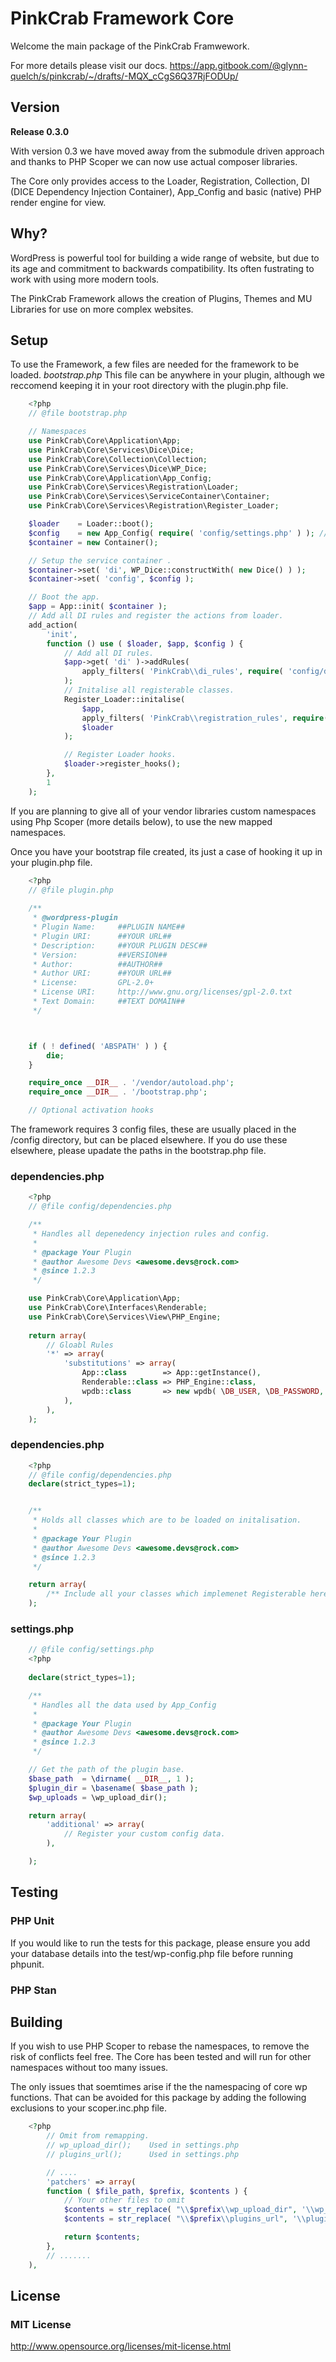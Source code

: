 # PinkCrab Framework Core #

Welcome the main package of the PinkCrab Framwework. 

For more details please visit our docs.
https://app.gitbook.com/@glynn-quelch/s/pinkcrab/~/drafts/-MQX_cCgS6Q37RjFODUp/


## Version ##
**Release 0.3.0**

With version 0.3 we have moved away from the submodule driven approach and thanks to PHP Scoper we can now use actual composer libraries.

The Core only provides access to the Loader, Registration, Collection, DI (DICE Dependency Injection Container), App_Config and basic (native) PHP render engine for view.

## Why? ##
WordPress is powerful tool for building a wide range of website, but due to its age and commitment to backwards compatibility. Its often fustrating to work with using more modern tools. 

The PinkCrab Framework allows the creation of Plugins, Themes and MU Libraries for use on more complex websites.

## Setup ##

To use the Framework, a few files are needed for the framework to be loaded.
*bootstrap.php*
This file can be anywhere in your plugin, although we reccomend keeping it in your root directory with the plugin.php file.

````php
    <?php
    // @file bootstrap.php

    // Namespaces
    use PinkCrab\Core\Application\App;
    use PinkCrab\Core\Services\Dice\Dice;
    use PinkCrab\Core\Collection\Collection;
    use PinkCrab\Core\Services\Dice\WP_Dice;
    use PinkCrab\Core\Application\App_Config;
    use PinkCrab\Core\Services\Registration\Loader;
    use PinkCrab\Core\Services\ServiceContainer\Container;
    use PinkCrab\Core\Services\Registration\Register_Loader;

    $loader    = Loader::boot();
    $config    = new App_Config( require( 'config/settings.php' ) ); // Change if using custom path for config.
    $container = new Container();

    // Setup the service container .
    $container->set( 'di', WP_Dice::constructWith( new Dice() ) );
    $container->set( 'config', $config );

    // Boot the app.
    $app = App::init( $container );
    // Add all DI rules and register the actions from loader.
    add_action(
        'init',
        function () use ( $loader, $app, $config ) {
            // Add all DI rules.
            $app->get( 'di' )->addRules(
                apply_filters( 'PinkCrab\\di_rules', require( 'config/dependencies.php' ) ) // Change if using custom path for config.
            );
            // Initalise all registerable classes.
            Register_Loader::initalise(
                $app,
                apply_filters( 'PinkCrab\\registration_rules', require( 'config/registration.php' ) ), // Change if using custom path for config.
                $loader
            );

            // Register Loader hooks.
            $loader->register_hooks();
        },
        1
    );

````
If you are planning to give all of your vendor libraries custom namespaces using Php Scoper (more details below), to use the new mapped namespaces.

Once you have your bootstrap file created, its just a case of hooking it up in your plugin.php file.

````php
    <?php
    // @file plugin.php
    
    /**
     * @wordpress-plugin
     * Plugin Name:     ##PLUGIN NAME##
     * Plugin URI:      ##YOUR URL##
     * Description:     ##YOUR PLUGIN DESC##
     * Version:         ##VERSION##
     * Author:          ##AUTHOR##
     * Author URI:      ##YOUR URL##
     * License:         GPL-2.0+
     * License URI:     http://www.gnu.org/licenses/gpl-2.0.txt
     * Text Domain:     ##TEXT DOMAIN##
     */



    if ( ! defined( 'ABSPATH' ) ) {
        die;
    }

    require_once __DIR__ . '/vendor/autoload.php';
    require_once __DIR__ . '/bootstrap.php';

    // Optional activation hooks
````

The framework requires 3 config files, these are usually placed in the /config directory, but can be placed elsewhere. If you do use these elsewhere, please upadate the paths in the bootstrap.php file.

### dependencies.php ###
````php
    <?php
    // @file config/dependencies.php

    /**
     * Handles all depenedency injection rules and config.
     *
     * @package Your Plugin
     * @author Awesome Devs <awesome.devs@rock.com>
     * @since 1.2.3
     */

    use PinkCrab\Core\Application\App;
    use PinkCrab\Core\Interfaces\Renderable;
    use PinkCrab\Core\Services\View\PHP_Engine;
    
    return array(
        // Gloabl Rules
        '*' => array(
            'substitutions' => array(
                App::class        => App::getInstance(),
                Renderable::class => PHP_Engine::class,
			    wpdb::class       => new wpdb( \DB_USER, \DB_PASSWORD, \DB_NAME, \DB_HOST ),
            ),
        ),
    );
````
### dependencies.php ###
````php
    <?php
    // @file config/dependencies.php
    declare(strict_types=1);


    /**
     * Holds all classes which are to be loaded on initalisation.
     *
     * @package Your Plugin
     * @author Awesome Devs <awesome.devs@rock.com>
     * @since 1.2.3
     */

    return array(
        /** Include all your classes which implemenet Registerable here */
    );
````
### settings.php ###
````php
    // @file config/settings.php
    <?php
    
    declare(strict_types=1);

    /**
     * Handles all the data used by App_Config
     *
     * @package Your Plugin
     * @author Awesome Devs <awesome.devs@rock.com>
     * @since 1.2.3
     */

    // Get the path of the plugin base.
    $base_path  = \dirname( __DIR__, 1 );
    $plugin_dir = \basename( $base_path );
    $wp_uploads = \wp_upload_dir();

    return array(
        'additional' => array(
            // Register your custom config data.
        ),

    );
````

## Testing ##

### PHP Unit ###
If you would like to run the tests for this package, please ensure you add your database details into the test/wp-config.php file before running phpunit.

### PHP Stan ###

## Building ##
If you wish to use PHP Scoper to rebase the namespaces, to remove the risk of conflicts feel free. The Core has been tested and will run for other namespaces without too many issues. 

The only issues that soemtimes arise if the the namespacing of core wp functions. That can be avoided for this package by adding the following exclusions to your scoper.inc.php file.
````php
    <?php
        // Omit from remapping.
        // wp_upload_dir();    Used in settings.php
        // plugins_url();      Used in settings.php

        // ....
    	'patchers' => array(
		function ( $file_path, $prefix, $contents ) {
			// Your other files to omit
            $contents = str_replace( "\\$prefix\\wp_upload_dir", '\\wp_upload_dir', $contents );
			$contents = str_replace( "\\$prefix\\plugins_url", '\\plugins_url', $contents );

            return $contents;
		},
        // .......
	),
````

## License ##

### MIT License ###
http://www.opensource.org/licenses/mit-license.html  

